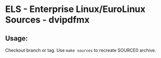 # ELS - Enterprise Linux/EuroLinux Sources - dvipdfmx
 
## Usage:
  Checkout branch or tag. Use `make sources` to recreate  SOURCE0 archive.
